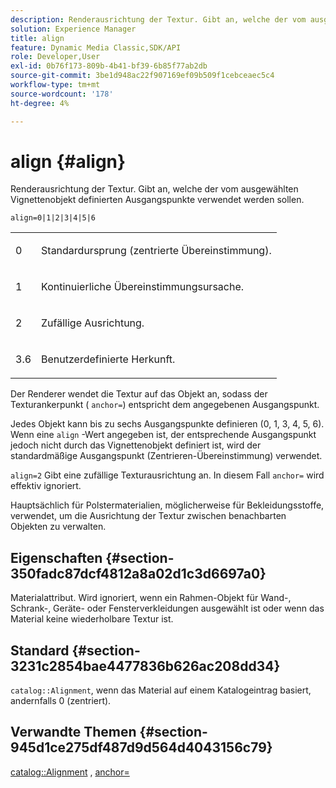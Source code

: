 ```yaml
---
description: Renderausrichtung der Textur. Gibt an, welche der vom ausgewählten Vignettenobjekt definierten Ausgangspunkte verwendet werden sollen.
solution: Experience Manager
title: align
feature: Dynamic Media Classic,SDK/API
role: Developer,User
exl-id: 0b76f173-809b-4b41-bf39-6b85f77ab2db
source-git-commit: 3be1d948ac22f907169ef09b509f1cebceaec5c4
workflow-type: tm+mt
source-wordcount: '178'
ht-degree: 4%

---
```


# align {#align}

Renderausrichtung der Textur. Gibt an, welche der vom ausgewählten Vignettenobjekt definierten Ausgangspunkte verwendet werden sollen.

`align=0|1|2|3|4|5|6`

<table id="simpletable_D15233999E35488EB2F933BD72798E2F"> 
 <tr class="strow"> 
  <td class="stentry"> <p>0 </p></td> 
  <td class="stentry"> <p>Standardursprung (zentrierte Übereinstimmung). </p></td> 
 </tr> 
 <tr class="strow"> 
  <td class="stentry"> <p>1 </p></td> 
  <td class="stentry"> <p>Kontinuierliche Übereinstimmungsursache. </p></td> 
 </tr> 
 <tr class="strow"> 
  <td class="stentry"> <p>2 </p></td> 
  <td class="stentry"> <p>Zufällige Ausrichtung. </p></td> 
 </tr> 
 <tr class="strow"> 
  <td class="stentry"> <p>3.6 </p></td> 
  <td class="stentry"> <p>Benutzerdefinierte Herkunft. </p></td> 
 </tr> 
</table>

Der Renderer wendet die Textur auf das Objekt an, sodass der Texturankerpunkt ( `anchor=`) entspricht dem angegebenen Ausgangspunkt.

Jedes Objekt kann bis zu sechs Ausgangspunkte definieren (0, 1, 3, 4, 5, 6). Wenn eine `align` -Wert angegeben ist, der entsprechende Ausgangspunkt jedoch nicht durch das Vignettenobjekt definiert ist, wird der standardmäßige Ausgangspunkt (Zentrieren-Übereinstimmung) verwendet.

`align=2` Gibt eine zufällige Texturausrichtung an. In diesem Fall `anchor=` wird effektiv ignoriert.

Hauptsächlich für Polstermaterialien, möglicherweise für Bekleidungsstoffe, verwendet, um die Ausrichtung der Textur zwischen benachbarten Objekten zu verwalten.

## Eigenschaften {#section-350fadc87dcf4812a8a02d1c3d6697a0}

Materialattribut. Wird ignoriert, wenn ein Rahmen-Objekt für Wand-, Schrank-, Geräte- oder Fensterverkleidungen ausgewählt ist oder wenn das Material keine wiederholbare Textur ist.

## Standard {#section-3231c2854bae4477836b626ac208dd34}

`catalog::Alignment`, wenn das Material auf einem Katalogeintrag basiert, andernfalls 0 (zentriert).

## Verwandte Themen {#section-945d1ce275df487d9d564d4043156c79}

[catalog::Alignment](../../../../../ir-api/material-cat/image-rendering-api-ref/c-ir-material-catalog/c-ir-material-data-reference/r-ir-alignment.md#reference-e52152e8dc244d0aa13b40c615d0f399) , [anchor=](../../../../../ir-api/http-protocol/image-rendering-api-ref/c-ir-http-protocol-ref/c-ir-http-protocol-command-reference/r-ir-http-anchor.md#reference-d53923d785c9442997dc7f2199524c26)
